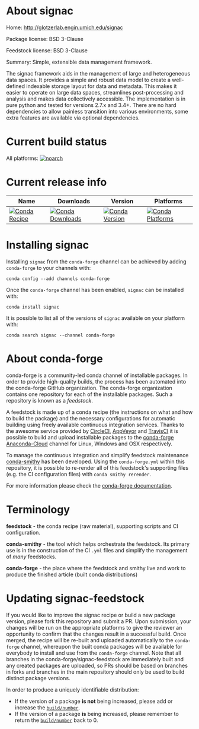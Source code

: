 About signac
============

Home: http://glotzerlab.engin.umich.edu/signac

Package license: BSD 3-Clause

Feedstock license: BSD 3-Clause

Summary: Simple, extensible data management framework.

The signac framework aids in the management of large and heterogeneous
data spaces. It provides a simple and robust data model to create a
well-defined indexable storage layout for data and metadata.
This makes it easier to operate on large data spaces, streamlines
post-processing and analysis and makes data collectively accessible.
The implementation is in pure python and tested for versions 2.7.x and
3.4+. There are no hard dependencies to allow painless transition into
various environments, some extra features are available via optional
dependencies.


Current build status
====================

All platforms:
[![noarch](https://img.shields.io/circleci/project/github/conda-forge/signac-feedstock/master.svg?label=noarch)](https://circleci.com/gh/conda-forge/signac-feedstock)

Current release info
====================

| Name | Downloads | Version | Platforms |
| --- | --- | --- | --- |
| [![Conda Recipe](https://img.shields.io/badge/recipe-signac-green.svg)](https://anaconda.org/conda-forge/signac) | [![Conda Downloads](https://img.shields.io/conda/dn/conda-forge/signac.svg)](https://anaconda.org/conda-forge/signac) | [![Conda Version](https://img.shields.io/conda/vn/conda-forge/signac.svg)](https://anaconda.org/conda-forge/signac) | [![Conda Platforms](https://img.shields.io/conda/pn/conda-forge/signac.svg)](https://anaconda.org/conda-forge/signac) |

Installing signac
=================

Installing `signac` from the `conda-forge` channel can be achieved by adding `conda-forge` to your channels with:

```
conda config --add channels conda-forge
```

Once the `conda-forge` channel has been enabled, `signac` can be installed with:

```
conda install signac
```

It is possible to list all of the versions of `signac` available on your platform with:

```
conda search signac --channel conda-forge
```


About conda-forge
=================

conda-forge is a community-led conda channel of installable packages.
In order to provide high-quality builds, the process has been automated into the
conda-forge GitHub organization. The conda-forge organization contains one repository
for each of the installable packages. Such a repository is known as a *feedstock*.

A feedstock is made up of a conda recipe (the instructions on what and how to build
the package) and the necessary configurations for automatic building using freely
available continuous integration services. Thanks to the awesome service provided by
[CircleCI](https://circleci.com/), [AppVeyor](https://www.appveyor.com/)
and [TravisCI](https://travis-ci.org/) it is possible to build and upload installable
packages to the [conda-forge](https://anaconda.org/conda-forge)
[Anaconda-Cloud](https://anaconda.org/) channel for Linux, Windows and OSX respectively.

To manage the continuous integration and simplify feedstock maintenance
[conda-smithy](https://github.com/conda-forge/conda-smithy) has been developed.
Using the ``conda-forge.yml`` within this repository, it is possible to re-render all of
this feedstock's supporting files (e.g. the CI configuration files) with ``conda smithy rerender``.

For more information please check the [conda-forge documentation](https://conda-forge.org/docs/).

Terminology
===========

**feedstock** - the conda recipe (raw material), supporting scripts and CI configuration.

**conda-smithy** - the tool which helps orchestrate the feedstock.
                   Its primary use is in the construction of the CI ``.yml`` files
                   and simplify the management of *many* feedstocks.

**conda-forge** - the place where the feedstock and smithy live and work to
                  produce the finished article (built conda distributions)


Updating signac-feedstock
=========================

If you would like to improve the signac recipe or build a new
package version, please fork this repository and submit a PR. Upon submission,
your changes will be run on the appropriate platforms to give the reviewer an
opportunity to confirm that the changes result in a successful build. Once
merged, the recipe will be re-built and uploaded automatically to the
`conda-forge` channel, whereupon the built conda packages will be available for
everybody to install and use from the `conda-forge` channel.
Note that all branches in the conda-forge/signac-feedstock are
immediately built and any created packages are uploaded, so PRs should be based
on branches in forks and branches in the main repository should only be used to
build distinct package versions.

In order to produce a uniquely identifiable distribution:
 * If the version of a package **is not** being increased, please add or increase
   the [``build/number``](https://conda.io/docs/user-guide/tasks/build-packages/define-metadata.html#build-number-and-string).
 * If the version of a package **is** being increased, please remember to return
   the [``build/number``](https://conda.io/docs/user-guide/tasks/build-packages/define-metadata.html#build-number-and-string)
   back to 0.
